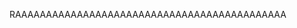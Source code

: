 RAAAAAAAAAAAAAAAAAAAAAAAAAAAAAAAAAAAAAAAAAAAA

<!---
mspardinas/mspardinas is a ✨ special ✨ repository because its `README.md` (this file) appears on your GitHub profile.
You can click the Preview link to take a look at your changes.
--->
